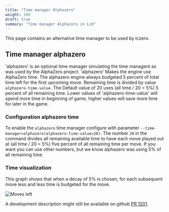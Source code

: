 ```yaml
---
title: "Time manager Alphazero"
weight: 100
draft: true
summary: "Time manager Alphazero in Lc0"
---
```


This page contains an alternative time manager to be used by lczero.

## Time manager alphazero

'alphazero' is an optional time manager simulating the time managent as was used by the AlphaZero project. 'alphazero' Makes the engine use AlphaZero time. The alphazero engine always budgeted 5 percent of total time left for the first upcoming move. Remaining time is divided by value `alphazero-time-value`. The Default value of 20 uses (all time / 20 = 5%) 5 percent of all remaining time. Lower values of 'alphazero-time-value' will spend more time in beginning of game, higher values will save more time for later in the game.

### Configuration alphazero time
 
To enable the `alphazero` time manager configure with parameter `--time-manager=alphazero(alphazero-time-value=20)`. The number `20` in the command divides all remaining available time to have each move played out at (all time / 20 = 5%) five percent of all remaining time per move. If you want you can use other numbers, but we know alphazero was using 5% of all remaining time.

### Time visualization

This graph shows that when a decay of 5% is chosen, for each subsequent move less and less time is budgeted for the move.

![Moves left](../alphazerotimedecay.png)

A development description might still be available on github 
[PR 1201](https://github.com/LeelaChessZero/lc0/pull/1201).

